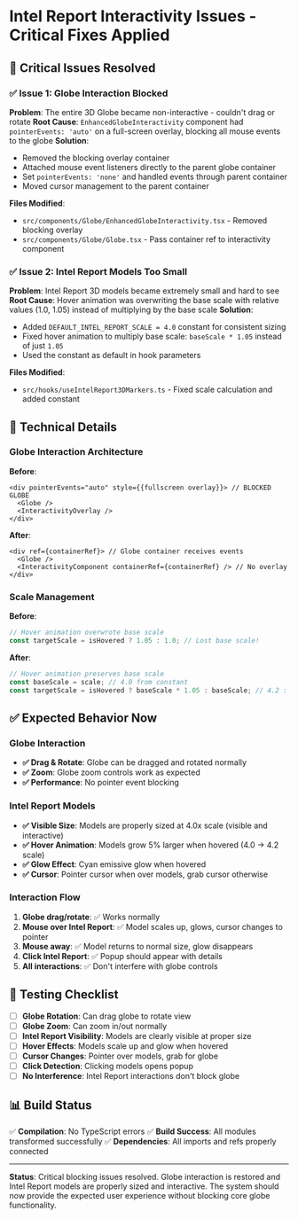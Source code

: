 # Intel Report Interactivity Issues - Critical Fixes Applied

## 🚨 Critical Issues Resolved

### ✅ Issue 1: Globe Interaction Blocked
**Problem**: The entire 3D Globe became non-interactive - couldn't drag or rotate
**Root Cause**: `EnhancedGlobeInteractivity` component had `pointerEvents: 'auto'` on a full-screen overlay, blocking all mouse events to the globe
**Solution**: 
- Removed the blocking overlay container
- Attached mouse event listeners directly to the parent globe container
- Set `pointerEvents: 'none'` and handled events through parent container
- Moved cursor management to the parent container

**Files Modified**:
- `src/components/Globe/EnhancedGlobeInteractivity.tsx` - Removed blocking overlay
- `src/components/Globe/Globe.tsx` - Pass container ref to interactivity component

### ✅ Issue 2: Intel Report Models Too Small
**Problem**: Intel Report 3D models became extremely small and hard to see
**Root Cause**: Hover animation was overwriting the base scale with relative values (1.0, 1.05) instead of multiplying by the base scale
**Solution**:
- Added `DEFAULT_INTEL_REPORT_SCALE = 4.0` constant for consistent sizing
- Fixed hover animation to multiply base scale: `baseScale * 1.05` instead of just `1.05`
- Used the constant as default in hook parameters

**Files Modified**:
- `src/hooks/useIntelReport3DMarkers.ts` - Fixed scale calculation and added constant

## 🔧 Technical Details

### Globe Interaction Architecture
**Before**: 
```tsx
<div pointerEvents="auto" style={{fullscreen overlay}}> // BLOCKED GLOBE
  <Globe />
  <InteractivityOverlay />
</div>
```

**After**:
```tsx
<div ref={containerRef}> // Globe container receives events
  <Globe />
  <InteractivityComponent containerRef={containerRef} /> // No overlay
</div>
```

### Scale Management
**Before**:
```typescript
// Hover animation overwrote base scale
const targetScale = isHovered ? 1.05 : 1.0; // Lost base scale!
```

**After**:
```typescript
// Hover animation preserves base scale
const baseScale = scale; // 4.0 from constant
const targetScale = isHovered ? baseScale * 1.05 : baseScale; // 4.2 : 4.0
```

## ✅ Expected Behavior Now

### Globe Interaction
- **✅ Drag & Rotate**: Globe can be dragged and rotated normally
- **✅ Zoom**: Globe zoom controls work as expected
- **✅ Performance**: No pointer event blocking

### Intel Report Models
- **✅ Visible Size**: Models are properly sized at 4.0x scale (visible and interactive)
- **✅ Hover Animation**: Models grow 5% larger when hovered (4.0 → 4.2 scale)
- **✅ Glow Effect**: Cyan emissive glow when hovered
- **✅ Cursor**: Pointer cursor when over models, grab cursor otherwise

### Interaction Flow
1. **Globe drag/rotate**: ✅ Works normally
2. **Mouse over Intel Report**: ✅ Model scales up, glows, cursor changes to pointer
3. **Mouse away**: ✅ Model returns to normal size, glow disappears
4. **Click Intel Report**: ✅ Popup should appear with details
5. **All interactions**: ✅ Don't interfere with globe controls

## 🧪 Testing Checklist

- [ ] **Globe Rotation**: Can drag globe to rotate view
- [ ] **Globe Zoom**: Can zoom in/out normally  
- [ ] **Intel Report Visibility**: Models are clearly visible at proper size
- [ ] **Hover Effects**: Models scale up and glow when hovered
- [ ] **Cursor Changes**: Pointer over models, grab for globe
- [ ] **Click Detection**: Clicking models opens popup
- [ ] **No Interference**: Intel Report interactions don't block globe

## 📊 Build Status

✅ **Compilation**: No TypeScript errors
✅ **Build Success**: All modules transformed successfully
✅ **Dependencies**: All imports and refs properly connected

---

**Status**: Critical blocking issues resolved. Globe interaction is restored and Intel Report models are properly sized and interactive. The system should now provide the expected user experience without blocking core globe functionality.
